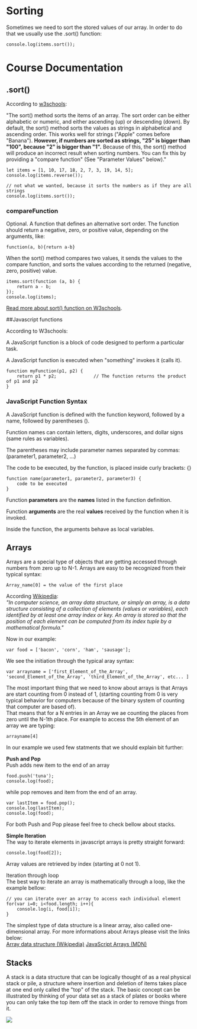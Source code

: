 # Sorting
Sometimes we need to sort the stored values of our array. In order to do that we usually use the .sort() function:
  

    console.log(items.sort()); 

# Course Documentation

## .sort()

According to [w3schools](http://www.w3schools.com/jsref/jsref_sort.asp):  
  
 "The sort() method sorts the items of an array.
The sort order can be either alphabetic or numeric, and either ascending (up) or descending (down).
By default, the sort() method sorts the values as strings in alphabetical and ascending order.
This works well for strings ("Apple" comes before "Banana"). **However, if numbers are sorted as strings, "25" is bigger than "100", because "2" is bigger than "1".**
Because of this, the sort() method will produce an incorrect result when sorting numbers.
You can fix this by providing a "compare function" (See "Parameter Values" below)." 

    let items = [1, 10, 17, 18, 2, 7, 3, 19, 14, 5];
    console.log(items.reverse());
    
    // not what we wanted, because it sorts the numbers as if they are all strings
    console.log(items.sort());

### compareFunction

Optional. A function that defines an alternative sort order. The function should return a negative, zero, or positive value, depending on the arguments, like:

    function(a, b){return a-b}

When the sort() method compares two values, it sends the values to the compare function, and sorts the values according to the returned (negative, zero, positive) value.

    items.sort(function (a, b) {
        return a - b;
    });
    console.log(items);

[Read more about sort() function on W3schools](http://www.w3schools.com/jsref/jsref_sort.asp).

##Javascript functions

According to W3schools:  
  
A JavaScript function is a block of code designed to perform a particular task.

A JavaScript function is executed when "something" invokes it (calls it).  

    function myFunction(p1, p2) {
        return p1 * p2;              // The function returns the product of p1 and p2
    }

### **JavaScript Function Syntax**  
  
A JavaScript function is defined with the function keyword, followed by a name, followed by parentheses ().

Function names can contain letters, digits, underscores, and dollar signs (same rules as variables).

The parentheses may include parameter names separated by commas:
(parameter1, parameter2, ...)

The code to be executed, by the function, is placed inside curly brackets: {}  

      
    function name(parameter1, parameter2, parameter3) {
        code to be executed
    }


Function **parameters** are the **names** listed in the function definition.

Function **arguments** are the real **values** received by the function when it is invoked.

Inside the function, the arguments behave as local variables.  
  
## Arrays

Arrays are a special type of objects that are getting accessed through numbers from zero up to N-1. Arrays are easy to be recognized from their typical syntax:

    Array_name[0] = the value of the first place

 According [Wikipedia](https://en.wikipedia.org/wiki/Array_data_structure):  
 *"In computer science, an array data structure, or simply an array, is a data structure consisting of a collection of elements (values or variables), each identified by at least one array index or key. An array is stored so that the position of each element can be computed from its index tuple by a mathematical formula."*

Now in our example:  

    var food = ['bacon', 'corn', 'ham', 'sausage'];

We see the initiation through the typical aray syntax:
  

    var arrayname = ['first_Element_of_the_Array', 'second_Element_of_the_Array', 'third_Element_of_the_Array', etc... ]

The most important thing that we need to know about arrays is that Arrays are start counting from 0 instead of 1, (starting counting from 0 is very typical behavior for computers because of the binary system of counting that computer are based of).  
That means that for a N entries in an Array we ae counting the places from zero until the N-1th place.
For example to access the 5th element of an array we are typing:

    arrayname[4]

In our example we used few statments that we should explain bit further:  

**Push and Pop**  
Push adds new item to the end of an array

    food.push('tuna');
    console.log(food);  

while pop  removes and item from the end of an array.

    var lastItem = food.pop();
    console.log(lastItem);
    console.log(food);  
For both Push and Pop please feel free to check bellow about stacks.  
  
**Simple Iteration**  
The way to iterate elements in javascript arrays is pretty straight forward:  

    console.log(food[2]);  

Array values are retrieved by index (starting at 0 not 1).  
  
Iteration through loop  
The best way to iterate an array is mathematically through a loop, like the example bellow:   

    // you can iterate over an array to access each individual element
    for(var i=0; i<food.length; i++){
        console.log(i, food[i]);
    }  
  
  The simplest type of data structure is a linear array, also called one-dimensional array. For more informations about Arrays please visit the links below:   
[Array data structure (Wikipedia)](https://en.wikipedia.org/wiki/Array_data_structure)
[JavaScript Arrays (MDN)](https://developer.mozilla.org/en-US/docs/Web/JavaScript/Reference/Global_Objects/Array/sort)  
## Stacks

A stack is a data structure that can be logically thought of as a real physical stack or pile, a structure where
insertion and deletion of items takes place at one end only called the "top" of the stack. The basic concept can be
illustrated by thinking of your data set as a stack of plates or books where you can only take the top item off the
stack in order to remove things from it.

![](http://i.imgur.com/dax54C9.jpg)  
